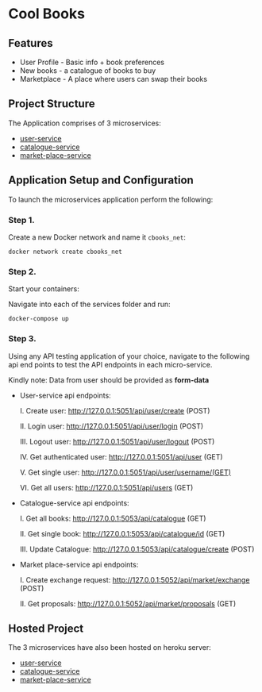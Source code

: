 # Cool Books

## Features
   - User Profile - Basic info + book preferences
   - New books - a catalogue of books to buy
   - Marketplace - A place where users can swap their books

## Project Structure
The Application comprises of 3 microservices: 
* [user-service](http://127.0.0.1:5051)
* [catalogue-service](http://127.0.0.1:5053)
* [market-place-service](http://127.0.0.1:5052)

## Application Setup and Configuration
To launch the microservices application perform the following:

### Step 1.
Create a new Docker network and name it ```cbooks_net```:
```
docker network create cbooks_net
```

### Step 2.
Start your containers:

Navigate into each of the services folder and run:
```
docker-compose up
```

### Step 3.
Using any API testing application of your choice, navigate to the following api end points to test the API endpoints in each micro-service. 

Kindly note: Data from user should be provided as **form-data** 

- User-service api endpoints:

    I. Create user:  http://127.0.0.1:5051/api/user/create (POST)
    
   II.	Login user: http://127.0.0.1:5051/api/user/login (POST)
   
   III.	Logout user: http://127.0.0.1:5051/api/user/logout (POST)
   
   IV. Get authenticated user: http://127.0.0.1:5051/api/user (GET)
   
   V.	Get single user: http://127.0.0.1:5051/api/user/username/(GET)
   
   VI. Get all users: http://127.0.0.1:5051/api/users (GET)

- Catalogue-service api endpoints:

   I.	Get all books: http://127.0.0.1:5053/api/catalogue (GET)
   
   II. Get single book: http://127.0.0.1:5053/api/catalogue/id (GET)

  III. Update Catalogue: http://127.0.0.1:5053/api/catalogue/create (POST)

- Market place-service api endpoints:

   I.	Create exchange request: http://127.0.0.1:5052/api/market/exchange (POST)
   
   II. Get proposals: http://127.0.0.1:5052/api/market/proposals (GET)

## Hosted Project
The 3 microservices have also been hosted on heroku server: 
* [user-service](https://cookbooks-user.herokuapp.com/)
* [catalogue-service](https://coolbooks-catalogue.herokuapp.com/)
* [market-place-service](https://coolbooks-market.herokuapp.com/)
   
